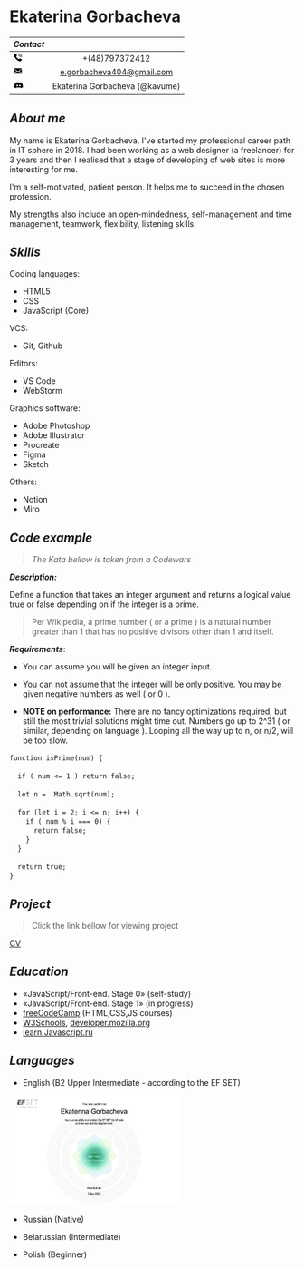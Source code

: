 # Ekaterina Gorbacheva

_Contact_ | &nbsp;
------|:-------:
<img src="./contact/telephone-call.png" width="16px"> | +(48)797372412
<img src="./contact/envelope.png" width="16px"> | e.gorbacheva404@gmail.com
<img src="./contact/discord.png" width="18px"> | Ekaterina Gorbacheva (@kavume) 


## _**About me**_

My name is Ekaterina Gorbacheva. I've started my professional career path in IT sphere in 2018. I had been working as a web designer (a freelancer) for 3 years and then I realised that a stage of developing of web sites is more interesting for me.

I'm a self-motivated, patient person. It helps me to succeed in the chosen profession. 
 
My strengths also include an open-mindedness, self-management and time management, teamwork, flexibility, listening skills.

## _**Skills**_
Coding languages: 
* HTML5
* CSS
* JavaScript (Core)

VCS:
* Git, Github

Editors:
* VS Code
* WebStorm

Graphics software:
* Adobe Photoshop 
* Adobe Illustrator
* Procreate
* Figma
* Sketch

Others:
* Notion
* Miro

## _**Code example**_
>_The Kata bellow is taken from a Codewars_

___Description:___

Define a function that takes an integer argument and returns a logical value true or false depending on if the integer is a prime.

>Per Wikipedia, a prime number ( or a prime ) is a natural number greater than 1 that has no positive divisors other than 1 and itself.

___Requirements___:

* You can assume you will be given an integer input.

* You can not assume that the integer will be only positive. You may be given negative numbers as well ( or 0 ).

* __NOTE on performance:__ There are no fancy optimizations required, but still the most trivial solutions might time out. Numbers go up to 2^31 ( or similar, depending on language ). Looping all the way up to n, or n/2, will be too slow.

```
function isPrime(num) {
  
  if ( num <= 1 ) return false;

  let n =  Math.sqrt(num);
  
  for (let i = 2; i <= n; i++) {
    if ( num % i === 0) {
      return false; 
    } 
  }

  return true;
}
```
## _**Project**_
>Click the link bellow for viewing project

[CV](https://kavume.github.io/rsschool-cv/cv) &nbsp; 

## _**Education**_
* «JavaScript/Front-end. Stage 0» (self-study)
* «JavaScript/Front-end. Stage 1» (in progress)
* [freeCodeCamp](https://www.freecodecamp.org/) (HTML,CSS,JS courses)
* [W3Schools](https://www.w3schools.com/), [developer.mozilla.org](https://developer.mozilla.org/en-US/)
* [learn.Javascript.ru](https://learn.javascript.ru/)

## _**Languages**_
* English (B2 Upper Intermediate - according to the EF SET)

<img src="./certificates/result_CEFR.png" width="300px">

* Russian (Native)

* Belarussian (Intermediate)

* Polish (Beginner)